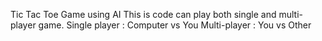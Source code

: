 Tic Tac Toe Game using AI
This is code can play both single and multi-player game.
Single player : Computer vs You 
Multi-player : You vs Other
